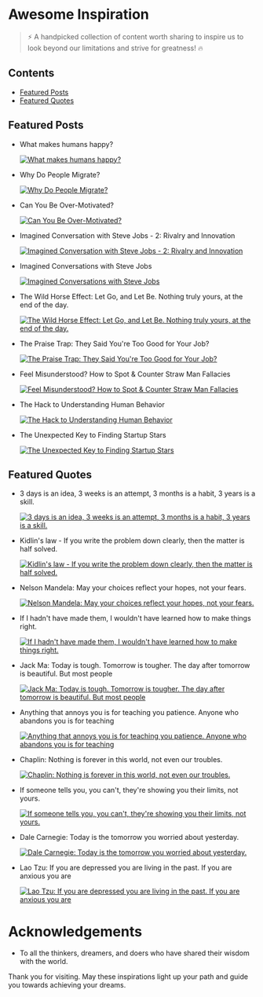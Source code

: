 # Awesome Inspiration
>  ⚡️ A handpicked collection of content worth sharing to inspire us to look beyond our limitations and strive for greatness! 🔥

## Contents
- [Featured Posts](#featured-posts)
- [Featured Quotes](#featured-quotes)

## Featured Posts
- What makes humans happy?
    
    [![What makes humans happy?](https://i.ytimg.com/vi/SmIFck0eI6w/default.jpg)](https://youtube.com/watch?v=SmIFck0eI6w "What makes humans happy?")

- Why Do People Migrate?
    
    [![Why Do People Migrate?](https://i.ytimg.com/vi/mv1JIfwvWCk/default.jpg)](https://youtube.com/watch?v=mv1JIfwvWCk "Why Do People Migrate?")

- Can You Be Over-Motivated?
    
    [![Can You Be Over-Motivated?](https://i.ytimg.com/vi/oLfNofh0LqU/default.jpg)](https://youtube.com/watch?v=oLfNofh0LqU "Can You Be Over-Motivated?")

- Imagined Conversation with Steve Jobs - 2: Rivalry and Innovation
    
    [![Imagined Conversation with Steve Jobs - 2: Rivalry and Innovation](https://i.ytimg.com/vi/Jx9UxlzlO9U/default.jpg)](https://youtube.com/watch?v=Jx9UxlzlO9U "Imagined Conversation with Steve Jobs - 2: Rivalry and Innovation")

- Imagined Conversations with Steve Jobs
    
    [![Imagined Conversations with Steve Jobs](https://i.ytimg.com/vi/HW7A5K2kRdU/default.jpg)](https://youtube.com/watch?v=HW7A5K2kRdU "Imagined Conversations with Steve Jobs")

- The Wild Horse Effect: Let Go, and Let Be. Nothing truly yours, at the end of the day.
    
    [![The Wild Horse Effect: Let Go, and Let Be. Nothing truly yours, at the end of the day.](https://i.ytimg.com/vi/o_r3QcPpkls/default.jpg)](https://youtube.com/watch?v=o_r3QcPpkls "The Wild Horse Effect: Let Go, and Let Be. Nothing truly yours, at the end of the day.")

- The Praise Trap: They Said You're Too Good for Your Job?
    
    [![The Praise Trap: They Said You're Too Good for Your Job?](https://i.ytimg.com/vi/jn0JNQ1RJLU/default.jpg)](https://youtube.com/watch?v=jn0JNQ1RJLU "The Praise Trap: They Said You're Too Good for Your Job?")

- Feel Misunderstood? How to Spot & Counter Straw Man Fallacies
    
    [![Feel Misunderstood? How to Spot & Counter Straw Man Fallacies](https://i.ytimg.com/vi/YWwQHzIt1P4/default.jpg)](https://youtube.com/watch?v=YWwQHzIt1P4 "Feel Misunderstood? How to Spot & Counter Straw Man Fallacies")

- The Hack to Understanding Human Behavior
    
    [![The Hack to Understanding Human Behavior](https://i.ytimg.com/vi/YPgsBkMisH0/default.jpg)](https://youtube.com/watch?v=YPgsBkMisH0 "The Hack to Understanding Human Behavior")

- The Unexpected Key to Finding Startup Stars
    
    [![The Unexpected Key to Finding Startup Stars](https://i.ytimg.com/vi/9GB0Ob6NzIU/default.jpg)](https://youtube.com/watch?v=9GB0Ob6NzIU "The Unexpected Key to Finding Startup Stars")


## Featured Quotes
- 3 days is an idea, 3 weeks is an attempt, 3 months is a habit, 3 years is a skill.
    
    [![3 days is an idea, 3 weeks is an attempt, 3 months is a habit, 3 years is a skill.](https://i.ytimg.com/vi/iKvxcJiJbyA/default.jpg)](https://youtube.com/shorts/iKvxcJiJbyA "3 days is an idea, 3 weeks is an attempt, 3 months is a habit, 3 years is a skill.")

- Kidlin's law - If you write the problem down clearly, then the matter is half solved.
    
    [![Kidlin's law - If you write the problem down clearly, then the matter is half solved.](https://i.ytimg.com/vi/AzFqpkqQQE8/default.jpg)](https://youtube.com/shorts/AzFqpkqQQE8 "Kidlin's law - If you write the problem down clearly, then the matter is half solved.")

- Nelson Mandela: May your choices reflect your hopes, not your fears.
    
    [![Nelson Mandela: May your choices reflect your hopes, not your fears.](https://i.ytimg.com/vi/sPh_NnvZ8Ck/default.jpg)](https://youtube.com/shorts/sPh_NnvZ8Ck "Nelson Mandela: May your choices reflect your hopes, not your fears.")

- If I hadn't have made them, I wouldn't have learned how to make things right.
    
    [![If I hadn't have made them, I wouldn't have learned how to make things right.](https://i.ytimg.com/vi/hvoVhGYJqcY/default.jpg)](https://youtube.com/shorts/hvoVhGYJqcY "If I hadn't have made them, I wouldn't have learned how to make things right.")

- Jack Ma: Today is tough. Tomorrow is tougher. The day after tomorrow is beautiful. But most people
    
    [![Jack Ma: Today is tough. Tomorrow is tougher. The day after tomorrow is beautiful. But most people](https://i.ytimg.com/vi/i3dFZwu-jFo/default.jpg)](https://youtube.com/shorts/i3dFZwu-jFo "Jack Ma: Today is tough. Tomorrow is tougher. The day after tomorrow is beautiful. But most people")

- Anything that annoys you is for teaching you patience. Anyone who abandons you is for teaching
    
    [![Anything that annoys you is for teaching you patience. Anyone who abandons you is for teaching](https://i.ytimg.com/vi/zWisVWVVuZU/default.jpg)](https://youtube.com/shorts/zWisVWVVuZU "Anything that annoys you is for teaching you patience. Anyone who abandons you is for teaching")

- Chaplin: Nothing is forever in this world, not even our troubles.
    
    [![Chaplin: Nothing is forever in this world, not even our troubles.](https://i.ytimg.com/vi/iEsRzVEVozQ/default.jpg)](https://youtube.com/shorts/iEsRzVEVozQ "Chaplin: Nothing is forever in this world, not even our troubles.")

- If someone tells you, you can't, they're showing you their limits, not yours.
    
    [![If someone tells you, you can't, they're showing you their limits, not yours.](https://i.ytimg.com/vi/ZjJCgsJpH58/default.jpg)](https://youtube.com/shorts/ZjJCgsJpH58 "If someone tells you, you can't, they're showing you their limits, not yours.")

- Dale Carnegie: Today is the tomorrow you worried about yesterday.
    
    [![Dale Carnegie: Today is the tomorrow you worried about yesterday.](https://i.ytimg.com/vi/yIVPl6haG_I/default.jpg)](https://youtube.com/shorts/yIVPl6haG_I "Dale Carnegie: Today is the tomorrow you worried about yesterday.")

- Lao Tzu: If you are depressed you are living in the past. If you are anxious you are
    
    [![Lao Tzu: If you are depressed you are living in the past. If you are anxious you are](https://i.ytimg.com/vi/xIeb3Wctp-g/default.jpg)](https://youtube.com/shorts/xIeb3Wctp-g "Lao Tzu: If you are depressed you are living in the past. If you are anxious you are")

# Acknowledgements

* To all the thinkers, dreamers, and doers who have shared their wisdom with the world.

Thank you for visiting. May these inspirations light up your path and guide you towards achieving your dreams.